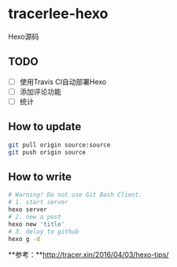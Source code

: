 # tracerlee-hexo

Hexo源码

## TODO

- [ ] 使用Travis CI自动部署Hexo
- [ ] 添加评论功能
- [ ] 统计

## How to update

```bash
git pull origin source:source
git push origin source
```

## How to write

```bash
# Warning! Do not use Git Bash Client.
# 1. start server
hexo server
# 2. new a post
hexo new 'title'
# 3. deloy to github
hexo g -d
```

**参考：**http://tracer.xin/2016/04/03/hexo-tips/
